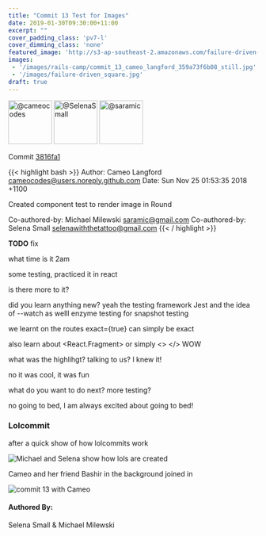 ```yaml
---
title: "Commit 13 Test for Images"
date: 2019-01-30T09:30:00+11:00
excerpt: ""
cover_padding_class: 'pv7-l'
cover_dimming_class: 'none'
featured_image: 'http://s3-ap-southeast-2.amazonaws.com/failure-driven-blog/railscamp-24-woodfield-hobart/commit_13_cameo_langford_359a73f6b08.gif'
images:
 - '/images/rails-camp/commit_13_cameo_langford_359a73f6b08_still.jpg'
 - '/images/failure-driven_square.jpg'
draft: true
---
```


<img alt="@cameocodes" src="//github.com/cameocodes.png" style="display: inline; width: 88px;" height="88" />
<img alt="@SelenaSmall" src="//github.com/SelenaSmall.png" style="display: inline; width: 88px;" height="88" />
<img alt="@saramic" src="//github.com/saramic.png" style="display: inline; width: 88px;" height="88" />

Commit [3816fa1](https://github.com/failure-driven/railscamp-search-term/commit/3816fa1d055a75c1ecefdd632380fec3695da52e)

{{< highlight bash >}}
Author: Cameo Langford <cameocodes@users.noreply.github.com>
Date:   Sun Nov 25 01:53:35 2018 +1100

Created component test to render image in Round

Co-authored-by: Michael Milewski <saramic@gmail.com>
Co-authored-by: Selena Small <selenawiththetattoo@gmail.com>
{{< / highlight >}}

**TODO** fix

  what time is it 2am

  some testing, practiced it in react

  is there more to it?

  did you learn anything new? yeah the testing framework Jest and the idea of
  --watch as welll enzyme testing for snapshot testing

  we learnt on the routes exact={true} can simply be exact

  also learn about <React.Fragment> or simply <> </> WOW

  what was the highlihgt? talking to us? I knew it!

  no it was cool, it was fun

  what do you want to do next? more testing?

  no going to bed, I am always excited about going to bed!

### Lolcommit

after a quick show of how lolcommits work

![Michael and Selena show how lols are created](https://s3-ap-southeast-2.amazonaws.com/failure-driven-blog/railscamp-24-woodfield-hobart/commit_13_selena_small_bff4a932a85.gif)

Cameo and her friend Bashir in the background joined in

![commit 13 with Cameo](https://s3-ap-southeast-2.amazonaws.com/failure-driven-blog/railscamp-24-woodfield-hobart/commit_13_cameo_langford_359a73f6b08.gif)

#### Authored By:

Selena Small & Michael Milewski


